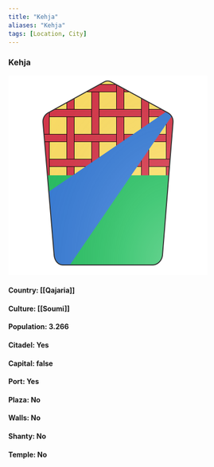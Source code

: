 ```yaml
---
title: "Kehja"
aliases: "Kehja"
tags: [Location, City]
---
```

### Kehja
![](attachment/caede5ee7f3dc51aa9bee8af3056b251.svg)

#### Country: [[Qajaria]]

#### Culture: [[Soumi]]

#### Population: 3.266

#### Citadel: Yes

#### Capital: false

#### Port: Yes

#### Plaza: No

#### Walls: No

#### Shanty: No

#### Temple: No

